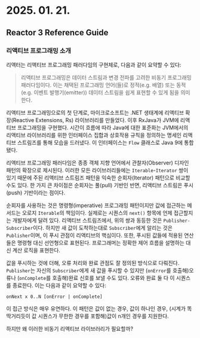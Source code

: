 # 2025. 01. 21.

## Reactor 3 Reference Guide

### 리액티브 프로그래밍 소개

리액터는 리액티브 프로그래밍 패러다임의 구현체로, 다음과 같이 요약할 수 있다:

> 리액티브 프로그래밍은 데이터 스트림과 변경 전파를 고려한 비동기 프로그래밍 패러다임이다. 이는 채택된 프로그래밍 언어(들)로 정적(e.g. 배열) 또는 동적(e.g. 이벤트 발행기(emitter)) 데이터 스트림을 쉽게 표현할 수 있게 됨을 의미한다.

리액티브 프로그래밍으로의 첫 단계로, 마이크로소프트는 .NET 생태계에 리액티브 확장(Reactive Extensions, Rs) 라이브러리를 만들었다. 이후 RxJava가 JVM에 리액티브 프로그래밍을 구현했다. 시간이 흐름에 따라 Java에 대한 표준화는 JVM에서의 리액티브 라이브러리를 위한 인터페이스 집합과 상호작용 규칙을 정의하는 명세인 리액티브 스트림즈를 통해 모습을 드러냈다. 이 인터페이스는 `Flow` 클래스로 Java 9에 통합됐다.

리액티브 프로그래밍 패러다임은 종종 객체 지향 언어에서 관찰자(Observer) 디자인 패턴의 확장으로 제시된다. 이러한 모든 라이브러리들에는 `Iterable`-`Iterator` 쌍이 있기 때문에 주된 리액티브 스트림즈 패턴을 익숙한 순회자(Iterator) 패턴으로 비교할 수도 있다. 한 가지 큰 차이점은 순회자는 풀(pull) 기반인 반면, 리액티브 스트림은 푸시(push) 기반이라는 점이다.

순회자를 사용하는 것은 명령형(imperative) 프로그래밍 패턴이지만 값에 접근하는 메서드는 오로지 `Iterable`의 책임이다. 실제로는 시퀀스의 `next()` 항목에 언제 접근할지는 개발자에게 달려 있다. 리액티브 스트림즈에서, 위의 쌍과 동등한 것은 `Publisher-Subscriber`이다. 하지만 새 값이 도착하는대로 `Subscriber`에게 알리는 것은 `Publisher`이며, 이 푸시 관점이 리액티브의 핵심이다. 또한, 푸시된 값들에 적용된 연산들은 명령형 대신 선언형으로 표현된다. 프로그래머는 정확한 제어 흐름을 설명하는 대신 계산 로직을 표현한다.

값을 푸시하는 것에 더해, 오류 처리와 완료 관점도 잘 정의된 방식으로 다뤄진다. `Publisher`는 자신의 `Subscriber`에게 새 값을 푸시할 수 있지만 (`onError`를 호출해)오류나 (`onComplete`를 호출해)완료 신호를 보낼 수도 있다. 오류와 완료 둘 다 이 시퀀스를 종료한다. 이는 다음과 같이 요약할 수 있다:

```
onNext x 0..N [onError | onComplete]
```

이 접근 방식은 매우 유연하다. 이 패턴은 값이 없는 경우, 값이 하나인 경우, (시계가 똑딱거리듯이 값 시퀀스가 무한한 경우를 포함해)값이 n개인 경우를 지원한다.

하지만 왜 이러한 비동기 리액티브 라이브러리가 필요할까?

